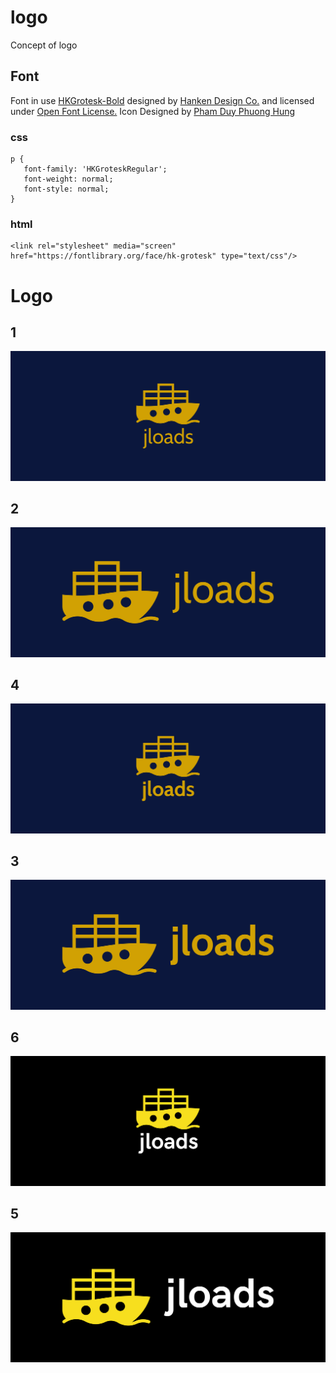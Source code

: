 # logo
Concept of logo

## Font
Font in use <a target="_blank" href="https://hanken.co/product/hk-grotesk/">HKGrotesk-Bold</a> designed by
<a target="_blank" href="https://hanken.co/">Hanken Design Co.</a>
and licensed under
<a target="_blank" href="http://scripts.sil.org/cms/scripts/page.php?site_id=nrsi&amp;id=OFL_web">Open Font License.</a>
  Icon Designed by
<a target="_blank" href="https://thenounproject.com/duyhung7689">Pham Duy Phuong Hung</a>


### css 
    p {
       font-family: 'HKGroteskRegular';
       font-weight: normal;
       font-style: normal;
    }


### html

    <link rel="stylesheet" media="screen" href="https://fontlibrary.org/face/hk-grotesk" type="text/css"/>
    
    
# Logo

## 1
![1/cover.png](1/cover.png)

## 2
![2/cover.png](2/cover.png)

## 4
![4/cover.png](4/cover.png)

## 3
![3/cover.png](3/cover.png)

## 6
![6/cover.png](6/cover.png)

## 5
![5/cover.png](5/cover.png)


